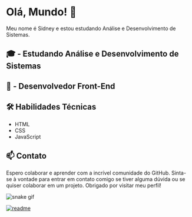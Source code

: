 # Olá, Mundo! 👋

Meu nome é Sidney e estou estudando Análise e Desenvolvimento de Sistemas.

## 🎓 - Estudando Análise e Desenvolvimento de Sistemas

## 💼 - Desenvolvedor Front-End

## 🛠️ Habilidades Técnicas

- HTML
- CSS
- JavaScript

## 📫 Contato



Espero colaborar e aprender com a incrível comunidade do GitHub. Sinta-se à vontade para entrar em contato comigo se tiver alguma dúvida ou se quiser colaborar em um projeto. Obrigado por visitar meu perfil!

![snake gif](https://github.com/SidneyJrSilva/SSidneyJrSilva/blob/output/github-contribution-grid-snake-dark.svg)

[![readme](https://github-readme-stats.vercel.app/api/pin/?username=SidneyJrSilva&repo=SidneyJrSilva&theme=react)](https://github.com/SidneyJrSilva/SidneyJrSilva)
